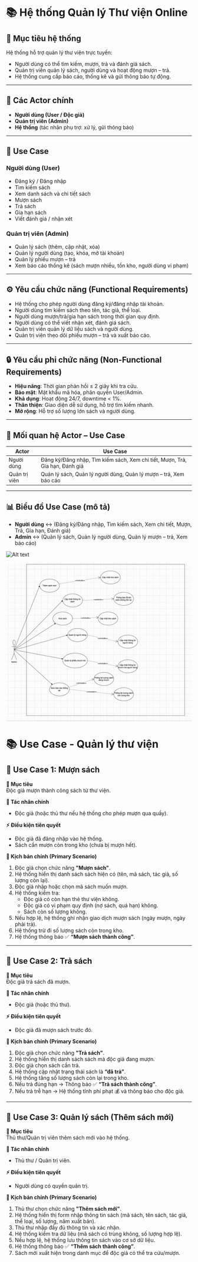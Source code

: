 # 📚 Hệ thống Quản lý Thư viện Online

## 🎯 Mục tiêu hệ thống
Hệ thống hỗ trợ quản lý thư viện trực tuyến:
- Người dùng có thể tìm kiếm, mượn, trả và đánh giá sách.
- Quản trị viên quản lý sách, người dùng và hoạt động mượn – trả.
- Hệ thống cung cấp báo cáo, thống kê và gửi thông báo tự động.

---

## 👥 Các Actor chính
- **Người dùng (User / Độc giả)**
- **Quản trị viên (Admin)**
- **Hệ thống** (tác nhân phụ trợ: xử lý, gửi thông báo)

---

## 📌 Use Case

### Người dùng (User)
- Đăng ký / Đăng nhập
- Tìm kiếm sách
- Xem danh sách và chi tiết sách
- Mượn sách
- Trả sách
- Gia hạn sách
- Viết đánh giá / nhận xét

### Quản trị viên (Admin)
- Quản lý sách (thêm, cập nhật, xóa)
- Quản lý người dùng (tạo, khóa, mở tài khoản)
- Quản lý phiếu mượn – trả
- Xem báo cáo thống kê (sách mượn nhiều, tồn kho, người dùng vi phạm)

---

## ⚙️ Yêu cầu chức năng (Functional Requirements)
- Hệ thống cho phép người dùng đăng ký/đăng nhập tài khoản.
- Người dùng tìm kiếm sách theo tên, tác giả, thể loại.
- Người dùng mượn/trả/gia hạn sách trong thời gian quy định.
- Người dùng có thể viết nhận xét, đánh giá sách.
- Quản trị viên quản lý dữ liệu sách và người dùng.
- Quản trị viên theo dõi phiếu mượn – trả và xuất báo cáo.

---

## 🔒 Yêu cầu phi chức năng (Non-Functional Requirements)
- **Hiệu năng**: Thời gian phản hồi ≤ 2 giây khi tra cứu.
- **Bảo mật**: Mật khẩu mã hóa, phân quyền User/Admin.
- **Khả dụng**: Hoạt động 24/7, downtime < 1%.
- **Thân thiện**: Giao diện dễ sử dụng, hỗ trợ tìm kiếm nhanh.
- **Mở rộng**: Hỗ trợ số lượng lớn sách và người dùng.

---

## 🔗 Mối quan hệ Actor – Use Case

| **Actor**    | **Use Case**                                                                 |
|--------------|------------------------------------------------------------------------------|
| Người dùng   | Đăng ký/Đăng nhập, Tìm kiếm sách, Xem chi tiết, Mượn, Trả, Gia hạn, Đánh giá |
| Quản trị viên| Quản lý sách, Quản lý người dùng, Quản lý mượn – trả, Xem báo cáo           |

---

## 📊 Biểu đồ Use Case (mô tả)
- **Người dùng** ↔ (Đăng ký/Đăng nhập, Tìm kiếm sách, Xem chi tiết, Mượn, Trả, Gia hạn, Đánh giá)  
- **Admin** ↔ (Quản lý sách, Quản lý người dùng, Quản lý mượn – trả, Xem báo cáo)

![Alt text]([https://github.com/ToiTenHieu/PTTKPM25-26_N05_Nhom10/blob/main/SRC/Images/A%CC%89nh%20ma%CC%80n%20hi%CC%80nh%202025-09-03%20lu%CC%81c%2020.37.48.png](https://github.com/ToiTenHieu/PTTKPM25-26_N05_Nhom10/blob/main/SRC/Images/A%CC%89nh%20ma%CC%80n%20hi%CC%80nh%202025-09-03%20lu%CC%81c%2020.36.20.png))
  
![Alt text](https://github.com/ToiTenHieu/PTTKPM25-26_N05_Nhom10/blob/main/SRC/Images/A%CC%89nh%20ma%CC%80n%20hi%CC%80nh%202025-09-03%20lu%CC%81c%2020.37.48.png)
# 📚 Use Case - Quản lý thư viện

## 📘 Use Case 1: Mượn sách

**🎯 Mục tiêu**  
Độc giả mượn thành công sách từ thư viện.  

**👤 Tác nhân chính**  
- Độc giả (hoặc thủ thư nếu hệ thống cho phép mượn qua quầy).  

**⚡ Điều kiện tiên quyết**  
- Độc giả đã đăng nhập vào hệ thống.  
- Sách cần mượn còn trong kho (chưa bị mượn hết).  

**📑 Kịch bản chính (Primary Scenario)**  
1. Độc giả chọn chức năng **"Mượn sách"**.  
2. Hệ thống hiển thị danh sách sách hiện có (tên, mã sách, tác giả, số lượng còn lại).  
3. Độc giả nhập hoặc chọn mã sách muốn mượn.  
4. Hệ thống kiểm tra:  
   - Độc giả có còn hạn thẻ thư viện không.  
   - Độc giả có vi phạm quy định (nợ sách, quá hạn) không.  
   - Sách còn số lượng không.  
5. Nếu hợp lệ, hệ thống ghi nhận giao dịch mượn sách (ngày mượn, ngày phải trả).  
6. Hệ thống trừ đi số lượng sách còn trong kho.  
7. Hệ thống thông báo ✅ **“Mượn sách thành công”**.  

---

## 📕 Use Case 2: Trả sách

**🎯 Mục tiêu**  
Độc giả trả sách đã mượn.  

**👤 Tác nhân chính**  
- Độc giả (hoặc thủ thư).  

**⚡ Điều kiện tiên quyết**  
- Độc giả đã mượn sách trước đó.  

**📑 Kịch bản chính (Primary Scenario)**  
1. Độc giả chọn chức năng **"Trả sách"**.  
2. Hệ thống hiển thị danh sách sách mà độc giả đang mượn.  
3. Độc giả chọn sách cần trả.  
4. Hệ thống cập nhật trạng thái sách là **“đã trả”**.  
5. Hệ thống tăng số lượng sách còn lại trong kho.  
6. Nếu trả đúng hạn → Thông báo ✅ **“Trả sách thành công”**.  
7. Nếu trả trễ hạn → Hệ thống tính phí phạt 💰 và thông báo cho độc giả.  

---

## 📗 Use Case 3: Quản lý sách (Thêm sách mới)

**🎯 Mục tiêu**  
Thủ thư/Quản trị viên thêm sách mới vào hệ thống.  

**👤 Tác nhân chính**  
- Thủ thư / Quản trị viên.  

**⚡ Điều kiện tiên quyết**  
- Người dùng có quyền quản trị.  

**📑 Kịch bản chính (Primary Scenario)**  
1. Thủ thư chọn chức năng **"Thêm sách mới"**.  
2. Hệ thống hiển thị form nhập thông tin sách (mã sách, tên sách, tác giả, thể loại, số lượng, năm xuất bản).  
3. Thủ thư nhập đầy đủ thông tin và xác nhận.  
4. Hệ thống kiểm tra dữ liệu (mã sách có trùng không, số lượng hợp lệ).  
5. Nếu hợp lệ, hệ thống lưu thông tin sách vào cơ sở dữ liệu.  
6. Hệ thống thông báo ✅ **“Thêm sách thành công”**.  
7. Sách mới xuất hiện trong danh mục để độc giả có thể tra cứu/mượn.  


